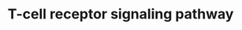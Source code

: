---
annotations:
- id: CL:0000084
  parent: native cell
  type: Cell Type Ontology
  value: T cell
- id: PW:0000821
  parent: signaling pathway
  type: Pathway Ontology
  value: T cell receptor signaling pathway
authors:
- A.Pandey
- MaintBot
- Thomas
- Khanspers
- NetPath
- AlexanderPico
- Zari
- Evelo
- Mkutmon
- AMTan
- Eweitz
- Egonw
description: The T-cell antigen receptor (TCR) complex is composed of a ligand-binding
  subunit, the α and β chains, and a signaling subunit, namely the CD3ε, γ and δ chains
  and the TCRζ chain. This complex participates in T-cell activation upon the presentation
  of the antigen peptide (derived from the foreign antigen) bound to the MHC (Class
  I and Class II) residing on antigen-presenting cells (APCs), including dendritic
  cells, macrophages and B cells. Co-stimulatory receptors, such as CD2, CD28, CD4,
  CD8, and integrin molecules, contribute to signal transduction by modulating the
  response threshold. All the above components along with accessory proteins essential
  for MHC are a part of the immunological synapse that initiates T-cell activation.  Protein
  tyrosine phosphorylation mediated by the Src family kinases Lck and Fyn, in turn
  regulated by CD45, is the initial event in TCR signaling. Lck is activated by the
  interaction of MHC and CD4 or CD8. It then induces the phosphorylation and activation
  of TCR-CD3 complex and eventually mediates Fyn activation. The activated Src kinases
  phosphorylate ITAMs (Immune receptor tyrosine-based activation motifs) present on
  CD3γ, δ, ε and ζ chain. The 70-kd ζ chain–associated protein kinase (ZAP70) is then
  recruited to the ITAMs followed by its phosphorylation and subsequent activation
  which results in further amplification of the response. These activated PTKs induce
  tyrosine phosphorylation of several polypeptides, including the transmembrane adaptor
  LAT (Linker Activator for T-Cells). Protein tyrosine phosphorylation subsequently
  leads to the activation of multiple pathways, including ERK (Extracellular Signal
  Regulated Kinase), JNK (c-Jun N-terminal Kinase), NF-κB (Nuclear factor of kappa
  light polypeptide gene enhancer in B-cells 1) and NFAT(Nuclear Factor of Activated
  T-Cells) pathways, which ultimately induce effector functions.  CD28 ligation by
  B7-1 or B7-2 helps in bringing the T-Cell and Antigen Presenting Cell membranes
  into close proximity. This event also provides a co-stimulatory signal leading to
  the production of IL-2 and T- cell activation. Besides CD28, many other transmembrane
  receptors also modulate specific elements of TCR signaling. CD28 and CD45 activate
  Lck which in turn induces the phosphorylation and activation of the TCR-CD3 complex
  and consequently, the tyrosine kinases Fyn and ZAP70. CD45 plays a role in antagonizing
  the effect of inhibitory proteins on T-cell activation. ZAP70 induces activation
  of LAT (Linker for Activation of T-Cells), an integral membrane adaptor protein
  which further binds to GADS (Growth Factor Receptor-Bound Protein-2-Related Adaptor
  Protein-2), SLP76 (SH2 Domain-Containing Leukocyte Protein-76), and ITK (IL-2 inducible
  T-cell kinase). This complex facilitates the activation of PLCG1 (Phospholipase-C-Gamma1)
  that is responsible for the production of the second messengers DAG (Diacylglycerol)
  and IP3 (Inositol Triphosphate). DAG activates proteins including PKCθ (Protein
  Kinase-C-Theta) and Ras, whereas IP3 leads to Ca2+ release from ER and also facilitates
  influx of extracellular calcium. Increased intracellular Ca2+ activates the phosphatase
  Calcineurin that dephosphorylates NFAT which then enters the nucleus and promotes
  transcription.  Activated LAT also binds multiple adaptor proteins including GRB2,
  GRAP (GRB2- Related Adaptor Protein) and GADS to facilitate activation of serine/threonine
  kinases such as Raf1, MEK (MAPK/ERK Kinase) and dual-specificity kinases ERK1/2
  that are involved in activation of MAPKs (Mitogen activated protein kinases) resulting
  in the induction of transcription factor Elk1.  ZAP70 also activates IKKs via the
  CARD11 (Caspase recruitment domain family, member 11) -BCL10 (B-Cell CLL/lymphoma-10)-MALT1
  (Mucosa Associated Lymphoid Tissue Lymphoma Translocation Gene-1) complex and MAP3K
  (activated by PKCθ) which in turn relieve NF-κB of IκB (NF-kappa-B inhibitor beta)
  and allow its nuclear translocation and transcriptional activation. ZAP70 also activates
  p38 via Vav, Rac and MKK3/6 (Mitogen-Activated Protein Kinase Kinase-3 / Mitogen-Activated
  Protein Kinase Kinase-6). p38 then activates the transcription factor ATF2 (Activating
  Transcription Factor-2).  Activated Rac also activates JNK via MEKK1 and MKK4/7
  (MKK4 (Mitogen-Activated Protein Kinase Kinase-4/ Mitogen-Activated Protein Kinase
  Kinase-7) which eventually leads to activation of c-Jun mediated transcription.  SIT
  (SHP2-Interacting Transmembrane Adaptor Protein) and CTLA4 (Cytotoxic T-Lymphocyte
  Antigen-4) are transmembrane adaptor proteins that interact with the SHP2 (SH2-containing
  Protein tyrosine Phosphatase-2) and negatively regulate T-cell activation by inhibiting
  the phosphorylation of Fyn and CD28 respectively. CTLA4 has a greater affinity for
  its B7-1/B7-2ligands in comparison toCD28 and thus competes for them. During T-cell
  activation CTLA4 is endocytosed to quicken the response. ZAP70 facilitates translocation
  of CTLA4 to the membrane when the response needs to be controlled. PAG (Phosphoprotein
  Associated with Glycosphingolipid Microdomains), a transmembrane adaptor molecule
  is associated with CSK (c-Src Tyrosine Kinase), an inhibitor of Src-related protein
  tyrosine kinases. Overexpression of PAG inhibits TCR-mediated responses.  Dual specificity
  phosphatase 3 (DUSP3) or VHR is also induced by ZAP70 which consequently down regulates
  ERK activation and thus controls T-cell response.  Please access this pathway at
  [http://www.netpath.org/netslim/tcr_pathway.html NetSlim] database.
last-edited: 2022-02-04
organisms:
- Homo sapiens
redirect_from:
- /index.php/Pathway:WP69
- /instance/WP69
revision: null
schema-jsonld:
- '@context': https://schema.org/
  '@id': https://wikipathways.github.io/pathways/WP69.html
  '@type': Dataset
  creator:
    '@type': Organization
    name: WikiPathways
  description: The T-cell antigen receptor (TCR) complex is composed of a ligand-binding
    subunit, the α and β chains, and a signaling subunit, namely the CD3ε, γ and δ
    chains and the TCRζ chain. This complex participates in T-cell activation upon
    the presentation of the antigen peptide (derived from the foreign antigen) bound
    to the MHC (Class I and Class II) residing on antigen-presenting cells (APCs),
    including dendritic cells, macrophages and B cells. Co-stimulatory receptors,
    such as CD2, CD28, CD4, CD8, and integrin molecules, contribute to signal transduction
    by modulating the response threshold. All the above components along with accessory
    proteins essential for MHC are a part of the immunological synapse that initiates
    T-cell activation.  Protein tyrosine phosphorylation mediated by the Src family
    kinases Lck and Fyn, in turn regulated by CD45, is the initial event in TCR signaling.
    Lck is activated by the interaction of MHC and CD4 or CD8. It then induces the
    phosphorylation and activation of TCR-CD3 complex and eventually mediates Fyn
    activation. The activated Src kinases phosphorylate ITAMs (Immune receptor tyrosine-based
    activation motifs) present on CD3γ, δ, ε and ζ chain. The 70-kd ζ chain–associated
    protein kinase (ZAP70) is then recruited to the ITAMs followed by its phosphorylation
    and subsequent activation which results in further amplification of the response.
    These activated PTKs induce tyrosine phosphorylation of several polypeptides,
    including the transmembrane adaptor LAT (Linker Activator for T-Cells). Protein
    tyrosine phosphorylation subsequently leads to the activation of multiple pathways,
    including ERK (Extracellular Signal Regulated Kinase), JNK (c-Jun N-terminal Kinase),
    NF-κB (Nuclear factor of kappa light polypeptide gene enhancer in B-cells 1) and
    NFAT(Nuclear Factor of Activated T-Cells) pathways, which ultimately induce effector
    functions.  CD28 ligation by B7-1 or B7-2 helps in bringing the T-Cell and Antigen
    Presenting Cell membranes into close proximity. This event also provides a co-stimulatory
    signal leading to the production of IL-2 and T- cell activation. Besides CD28,
    many other transmembrane receptors also modulate specific elements of TCR signaling.
    CD28 and CD45 activate Lck which in turn induces the phosphorylation and activation
    of the TCR-CD3 complex and consequently, the tyrosine kinases Fyn and ZAP70. CD45
    plays a role in antagonizing the effect of inhibitory proteins on T-cell activation.
    ZAP70 induces activation of LAT (Linker for Activation of T-Cells), an integral
    membrane adaptor protein which further binds to GADS (Growth Factor Receptor-Bound
    Protein-2-Related Adaptor Protein-2), SLP76 (SH2 Domain-Containing Leukocyte Protein-76),
    and ITK (IL-2 inducible T-cell kinase). This complex facilitates the activation
    of PLCG1 (Phospholipase-C-Gamma1) that is responsible for the production of the
    second messengers DAG (Diacylglycerol) and IP3 (Inositol Triphosphate). DAG activates
    proteins including PKCθ (Protein Kinase-C-Theta) and Ras, whereas IP3 leads to
    Ca2+ release from ER and also facilitates influx of extracellular calcium. Increased
    intracellular Ca2+ activates the phosphatase Calcineurin that dephosphorylates
    NFAT which then enters the nucleus and promotes transcription.  Activated LAT
    also binds multiple adaptor proteins including GRB2, GRAP (GRB2- Related Adaptor
    Protein) and GADS to facilitate activation of serine/threonine kinases such as
    Raf1, MEK (MAPK/ERK Kinase) and dual-specificity kinases ERK1/2 that are involved
    in activation of MAPKs (Mitogen activated protein kinases) resulting in the induction
    of transcription factor Elk1.  ZAP70 also activates IKKs via the CARD11 (Caspase
    recruitment domain family, member 11) -BCL10 (B-Cell CLL/lymphoma-10)-MALT1 (Mucosa
    Associated Lymphoid Tissue Lymphoma Translocation Gene-1) complex and MAP3K (activated
    by PKCθ) which in turn relieve NF-κB of IκB (NF-kappa-B inhibitor beta) and allow
    its nuclear translocation and transcriptional activation. ZAP70 also activates
    p38 via Vav, Rac and MKK3/6 (Mitogen-Activated Protein Kinase Kinase-3 / Mitogen-Activated
    Protein Kinase Kinase-6). p38 then activates the transcription factor ATF2 (Activating
    Transcription Factor-2).  Activated Rac also activates JNK via MEKK1 and MKK4/7
    (MKK4 (Mitogen-Activated Protein Kinase Kinase-4/ Mitogen-Activated Protein Kinase
    Kinase-7) which eventually leads to activation of c-Jun mediated transcription.  SIT
    (SHP2-Interacting Transmembrane Adaptor Protein) and CTLA4 (Cytotoxic T-Lymphocyte
    Antigen-4) are transmembrane adaptor proteins that interact with the SHP2 (SH2-containing
    Protein tyrosine Phosphatase-2) and negatively regulate T-cell activation by inhibiting
    the phosphorylation of Fyn and CD28 respectively. CTLA4 has a greater affinity
    for its B7-1/B7-2ligands in comparison toCD28 and thus competes for them. During
    T-cell activation CTLA4 is endocytosed to quicken the response. ZAP70 facilitates
    translocation of CTLA4 to the membrane when the response needs to be controlled.
    PAG (Phosphoprotein Associated with Glycosphingolipid Microdomains), a transmembrane
    adaptor molecule is associated with CSK (c-Src Tyrosine Kinase), an inhibitor
    of Src-related protein tyrosine kinases. Overexpression of PAG inhibits TCR-mediated
    responses.  Dual specificity phosphatase 3 (DUSP3) or VHR is also induced by ZAP70
    which consequently down regulates ERK activation and thus controls T-cell response.  Please
    access this pathway at [http://www.netpath.org/netslim/tcr_pathway.html NetSlim]
    database.
  keywords:
  - AKT1
  - ATF2
  - BCL10
  - CARD11
  - CBL
  - CBLB
  - CCR5
  - CD247
  - CD28
  - CD3D
  - CD3E
  - CD3G
  - CD4
  - CD83
  - CD8A
  - CDC42
  - CHUK
  - CREB1
  - CRK
  - CRKL
  - DBNL
  - FAS
  - FOS
  - FYB
  - FYN
  - GAB2
  - GATA3
  - GRAP2
  - GRB2
  - HRAS
  - ICOS
  - IKBKB
  - IKBKG
  - IL15RA
  - IL17A
  - IL1A
  - IL1B
  - IL6
  - IL9
  - IRF4
  - ITK
  - ITPR1
  - JUN
  - LAT
  - LCK
  - LCP2
  - MALT1
  - MAP2K1
  - MAP2K2
  - MAP3K14
  - MAP3K7
  - MAP3K8
  - MAP4K1
  - MAPK1
  - MAPK14
  - MAPK3
  - MAPK8
  - MAPK9
  - NCK1
  - NFATC1
  - NFATC2
  - NFKB1
  - NFKBIA
  - OPRM1
  - PAK1
  - PDPK1
  - PIK3R1
  - PIK3R2
  - PLCG1
  - PRKCD
  - PRKCQ
  - PSTPIP1
  - PTK2B
  - PTPN11
  - RAF1
  - REL
  - RELA
  - RIPK2
  - SH2B3
  - SHC1
  - SKAP1
  - SOS1
  - TGFB1
  - TNFRSF9
  - TRA@
  - TRAF6
  - TRB@
  - VAV1
  - VAV3
  - VIM
  - WAS
  - ZAP70
  license: CC0
  name: T-cell receptor signaling pathway
seo: CreativeWork
title: T-cell receptor signaling pathway
wpid: WP69
---
